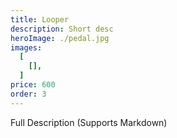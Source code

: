 ```yaml
---
title: Looper
description: Short desc
heroImage: ./pedal.jpg
images:
  [
    [],
  ]
price: 600
order: 3
---
```


Full Description 
(Supports Markdown)

